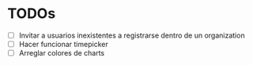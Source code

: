 # TODOs

- [ ] Invitar a usuarios inexistentes a registrarse dentro de un organization
- [ ] Hacer funcionar timepicker
- [ ] Arreglar colores de charts